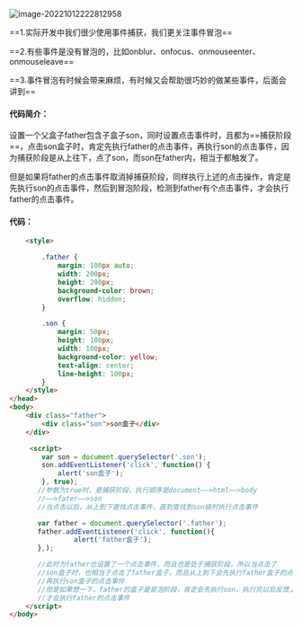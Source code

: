 ![image-20221012222812958](D:\TyporaWorks\图片文件夹存放\image-20221012222812958.png)

==1.实际开发中我们很少使用事件捕获，我们更关注事件冒泡==

==2.有些事件是没有冒泡的，比如onblur、onfocus、onmouseenter、onmouseleave==

==3.事件冒泡有时候会带来麻烦，有时候又会帮助很巧妙的做某些事件，后面会讲到==

#### 代码简介：

设置一个父盒子father包含子盒子son，同时设置点击事件时，且都为==捕获阶段==，点击son盒子时，肯定先执行father的点击事件，再执行son的点击事件，因为捕获阶段是从上往下，点了son，而son在father内，相当于都触发了。

但是如果将father的点击事件取消掉捕获阶段，同样执行上述的点击操作，肯定是先执行son的点击事件，然后到冒泡阶段，检测到father有个点击事件，才会执行father的点击事件。

#### 代码：

```html
    <style>

        .father {
            margin: 100px auto;
            width: 200px;
            height: 200px;
            background-color: brown;
            overflow: hidden;
        }

        .son {
            margin: 50px;
            height: 100px;
            width: 100px;
            background-color: yellow;
            text-align: center;
            line-height: 100px;
        }
    </style>
</head>
<body>
    <div class="father">
        <div class="son">son盒子</div>
    </div>

     <script>
        var son = document.querySelector('.son');
        son.addEventListener('click', function() {
            alert('son盒子');
        }, true);
       //参数为true时，是捕获阶段，执行顺序是document——>html——>body
       //——>fater——>son
       //当点击以后，从上到下查找点击事件，直到查找到son级时执行点击事件

       var father = document.querySelector('.father');
       father.addEventListener('click', function(){
                alert('father盒子');
       },);

       //此时为father也设置了一个点击事件，而且也是处于捕获阶段，所以当点击了
       //son盒子时，也相当于点击了father盒子，而且从上到下会先执行father盒子的点击事件
       //再执行son盒子的点击事件
       //但是如果想一下，father的盒子是冒泡阶段，肯定会先执行son，执行完以后反馈上来
       //才会执行father的点击事件
    </script>
</body>
```

